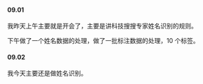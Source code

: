 
#### 09.01  

我昨天上午主要就是开会了，主要是讲科技搜搜专家姓名识别的规则。  

下午做了一个姓名数据的处理，做了一批标注数据的处理，10 个标签。  


#### 09.02  

我今天主要还是做姓名识别。  




